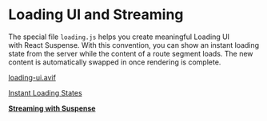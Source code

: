 # Loading UI and Streaming

The special file `loading.js` helps you create meaningful Loading UI with React Suspense. With this convention, you can show an instant loading state from the server while the content of a route segment loads. The new content is automatically swapped in once rendering is complete.

[loading-ui.avif](Loading%20UI%20and%20Streaming%201b2aeacbb29981119351e0ee272f5457/loading-ui.avif)

[Instant Loading States](Loading%20UI%20and%20Streaming%201b2aeacbb29981119351e0ee272f5457/Instant%20Loading%20States%201b2aeacbb299811a8275f59ea9f3f754.md)

[**Streaming with Suspense**](Loading%20UI%20and%20Streaming%201b2aeacbb29981119351e0ee272f5457/Streaming%20with%20Suspense%201b2aeacbb29981db86e2f4ea88f43a85.md)